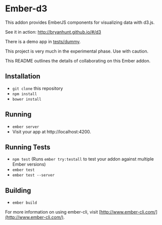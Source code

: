 # Ember-d3

This addon provides EmberJS components for visualizing data with d3.js.

See it in action: http://bryanhunt.github.io/#/d3

There is a demo app in [tests/dummy](https://github.com/BryanHunt/ember-d3/tree/master/tests/dummy).

This project is very much in the experimental phase.  Use with caution.

This README outlines the details of collaborating on this Ember addon.

## Installation

* `git clone` this repository
* `npm install`
* `bower install`

## Running

* `ember server`
* Visit your app at http://localhost:4200.

## Running Tests

* `npm test` (Runs `ember try:testall` to test your addon against multiple Ember versions)
* `ember test`
* `ember test --server`

## Building

* `ember build`

For more information on using ember-cli, visit [http://www.ember-cli.com/](http://www.ember-cli.com/).
